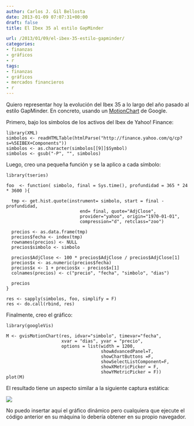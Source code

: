 ```yaml
---
author: Carlos J. Gil Bellosta
date: 2013-01-09 07:07:31+00:00
draft: false
title: El Ibex 35 al estilo GapMinder

url: /2013/01/09/el-ibex-35-estilo-gapminder/
categories:
- finanzas
- gráficos
- r
tags:
- finanzas
- gráficos
- mercados financieros
- r
---
```


Quiero representar hoy la evolución del Ibex 35 a lo largo del año pasado al estilo GapMinder. En concreto, usando un [MotionChart](https://developers.google.com/chart/interactive/docs/gallery/motionchart) de Google.

Primero, bajo los símbolos de los activos del Ibex de Yahoo! Finance:



    library(XML)
    simbolos <- readHTMLTable(htmlParse("http://finance.yahoo.com/q/cp?s=%5EIBEX+Components"))
    simbolos <- as.character(simbolos[[9]]$Symbol)
    simbolos <- gsub("-P", "", simbolos)



Luego, creo una pequeña función y se la aplico a cada símbolo:



    library(tseries)

    foo  <- function( simbolo, final = Sys.time(), profundidad = 365 * 24 * 3600 ){

      tmp <- get.hist.quote(instrument= simbolo, start = final - profundidad,
                                end= final, quote="AdjClose",
                                provider="yahoo", origin="1970-01-01",
                                compression="d", retclass="zoo")

      precios <- as.data.frame(tmp)
      precios$fecha <- index(tmp)
      rownames(precios) <- NULL
      precios$simbolo <- simbolo

      precios$AdjClose <- 100 * precios$AdjClose / precios$AdjClose[1]
      precios$x <- as.numeric(precios$fecha)
      precios$x <- 1 + precios$x - precios$x[1]
      colnames(precios) <- c("precio", "fecha", "simbolo", "dias")

      precios
    }

    res <- sapply(simbolos, foo, simplify = F)
    res <- do.call(rbind, res)



Finalmente, creo el gráfico:



    library(googleVis)

    M <- gvisMotionChart(res, idvar="simbolo", timevar="fecha",
                         xvar = "dias", yvar = "precio",
                         options = list(width = 1200,
                                        showAdvancedPanel=T,
                                        showChartButtons =F,
                                        showSelectListComponent=F,
                                        showXMetricPicker = F,
                                        showYMetricPicker = F))
    plot(M)



El resultado tiene un aspecto similar a la siguiente captura estática:

[![](/wp-uploads/2013/01/ibex35_motionchart.png)
](/wp-uploads/2013/01/ibex35_motionchart.png)

No puedo insertar aquí el gráfico dinámico pero cualquiera que ejecute el código anterior en su máquina lo debería obtener en su propio navegador.
